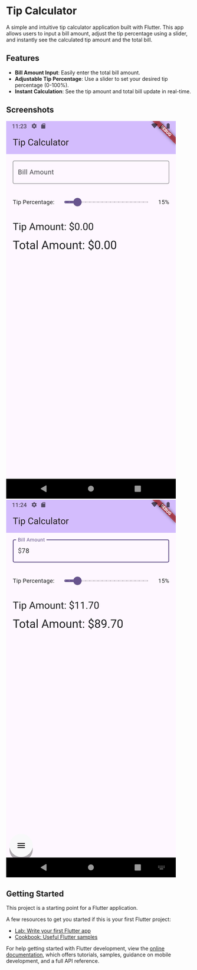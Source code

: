 # Tip Calculator

A simple and intuitive tip calculator application built with Flutter. This app allows users to input a bill amount, adjust the tip percentage using a slider, and instantly see the calculated tip amount and the total bill.

## Features

- **Bill Amount Input**: Easily enter the total bill amount.
- **Adjustable Tip Percentage**: Use a slider to set your desired tip percentage (0-100%).
- **Instant Calculation**: See the tip amount and total bill update in real-time.

## Screenshots

![Screenshot 1](screenshots/screenshot1.png)
![Screenshot 2](screenshots/screenshot2.png)

## Getting Started

This project is a starting point for a Flutter application.

A few resources to get you started if this is your first Flutter project:

- [Lab: Write your first Flutter app](https://docs.flutter.dev/get-started/codelab)
- [Cookbook: Useful Flutter samples](https://docs.flutter.dev/cookbook)

For help getting started with Flutter development, view the
[online documentation](https://docs.flutter.dev/), which offers tutorials,
samples, guidance on mobile development, and a full API reference.
